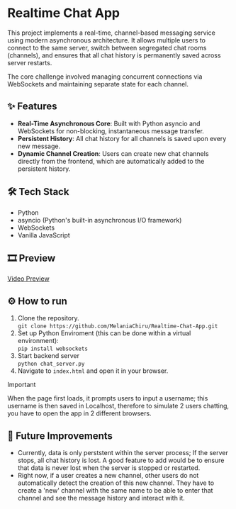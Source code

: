 # Realtime Chat App

This project implements a real-time, channel-based messaging service using modern asynchronous architecture. It allows multiple users to connect to the same server, switch between segregated chat rooms (channels), and ensures that all chat history is permanently saved across server restarts. <br>

The core challenge involved managing concurrent connections via WebSockets and maintaining separate state for each channel.

## ✨ Features
* **Real-Time Asynchronous Core**: Built with Python asyncio and WebSockets for non-blocking, instantaneous message transfer.
* **Persistent History**: All chat history for all channels is saved upon every new message.
* **Dynamic Channel Creation**: Users can create new chat channels directly from the frontend, which are automatically added to the persistent history.

## 🛠️ Tech Stack
* Python
* asyncio (Python's built-in asynchronous I/O framework)
* WebSockets
* Vanilla JavaScript

## 🎞️ Preview
[Video Preview](https://github.com/user-attachments/assets/e0913dc7-6fec-46f7-9fcc-c9ca2b05941b)

## ⚙️ How to run

1. Clone the repository. <br>
``` git clone https://github.com/MelaniaChiru/Realtime-Chat-App.git ```
2. Set up Python Enviroment (this can be done within a virtual environment): <br>
``` pip install websockets ```
3. Start backend server <br>
``` python chat_server.py ```
4. Navigate to `index.html` and open it in your browser.

>[!IMPORTANT]
> When the page first loads, it prompts users to input a username; this username is then saved in Localhost, therefore to simulate 2 users chatting, you have to open the app in 2 different browsers.

## 💭 Future Improvements
* Currently, data is only perststent within the server process; If the server stops, all chat history is lost. A good feature to add would be to ensure that data is never lost when the server is stopped or restarted.
* Right now, if a user creates a new channel, other users do not automatically detect the creation of this new channel. They have to create a 'new' channel with the same name to be able to enter that channel and see the message history and interact with it.
